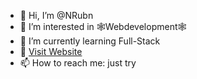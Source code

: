 - 👋 Hi, I’m @NRubn
- 👀 I’m interested in 🕸Webdevelopment🕸
- 🌱 I’m currently learning Full-Stack
- 💫 [Visit Website](https://ruben-norgall.de/)
- 📫 How to reach me: just try

<!---
NRubn/NRubn is a ✨ special ✨ repository because its `README.md` (this file) appears on your GitHub profile.
You can click the Preview link to take a look at your changes.
--->
